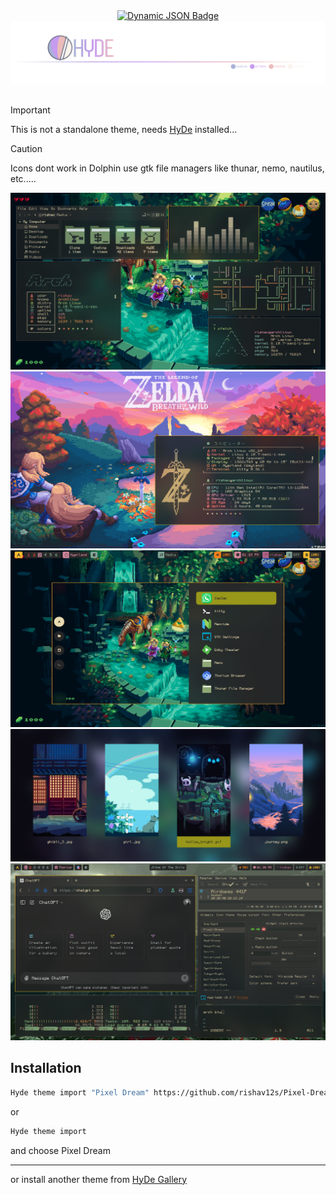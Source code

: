 <div align = center>
    <a href="https://discord.gg/AYbJ9MJez7">
        <img alt="Dynamic JSON Badge" src="https://img.shields.io/badge/dynamic/json?url=https%3A%2F%2Fdiscordapp.com%2Fapi%2Finvites%2FmT5YqjaJFh%3Fwith_counts%3Dtrue&query=%24.approximate_member_count&suffix=%20members&style=for-the-badge&logo=discord&logoSize=auto&label=The%20HyDe%20Project&labelColor=ebbcba&color=c79bf0">    
    </a>
</div>
<div align = center><img src="https://raw.githubusercontent.com/prasanthrangan/hyprdots/main/Source/assets/hyde_banner.png"><br><br></div>

> [!IMPORTANT]
> This is not a standalone theme, needs [HyDe](https://github.com/prasanthrangan/hyprdots) installed...

> [!CAUTION]
> Icons dont work in Dolphin use gtk file managers like thunar, nemo, nautilus, etc.....

![t1](./screenshots/ss_1.png)
![t2](./screenshots/ss_2.png)
![t3](./screenshots/ss_3.png)
![t4](./screenshots/ss_4.png)
![t5](./screenshots/ss_5.png)

## Installation
```sh
Hyde theme import "Pixel Dream" https://github.com/rishav12s/Pixel-Dream
```
or 
```sh
Hyde theme import
```
and choose Pixel Dream

---

or install another theme from [HyDe Gallery](https://github.com/kRHYME7/hyde-gallery)